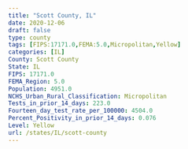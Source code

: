 ```yaml
---
title: "Scott County, IL"
date: 2020-12-06
draft: false
type: county
tags: [FIPS:17171.0,FEMA:5.0,Micropolitan,Yellow]
categories: [IL]
County: Scott County
State: IL
FIPS: 17171.0
FEMA_Region: 5.0
Population: 4951.0
NCHS_Urban_Rural_Classification: Micropolitan
Tests_in_prior_14_days: 223.0
Fourteen_day_test_rate_per_100000: 4504.0
Percent_Positivity_in_prior_14_days: 0.076
Level: Yellow
url: /states/IL/scott-county
---
```




